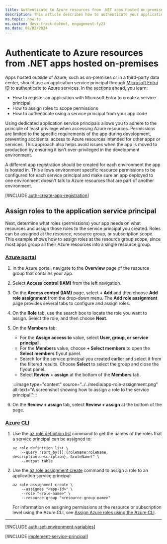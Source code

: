 ```yaml
---
title: Authenticate to Azure resources from .NET apps hosted on-premises
description: This article describes how to authenticate your application to Azure services when using the Azure SDK for .NET in on-premises hosted apps. 
ms.topic: how-to
ms.custom: devx-track-dotnet, engagement-fy23
ms.date: 08/02/2024
---
```


# Authenticate to Azure resources from .NET apps hosted on-premises

Apps hosted outside of Azure, such as on-premises or in a third-party data center, should use an application service principal through [Microsoft Entra ID](/entra/fundamentals/whatis) to authenticate to Azure services. In the sections ahead, you learn:

- How to register an application with Microsoft Entra to create a service principal
- How to assign roles to scope permissions
- How to authenticate using a service principal from your app code

Using dedicated application service principals allows you to adhere to the principle of least privilege when accessing Azure resources. Permissions are limited to the specific requirements of the app during development, preventing accidental access to Azure resources intended for other apps or services. This approach also helps avoid issues when the app is moved to production by ensuring it isn't over-privileged in the development environment.

A different app registration should be created for each environment the app is hosted in. This allows environment specific resource permissions to be configured for each service principal and make sure an app deployed to one environment doesn't talk to Azure resources that are part of another environment.

[!INCLUDE [auth-create-app-registration](../includes/auth-create-app-registration.md)]

## Assign roles to the application service principal

Next, determine what roles (permissions) your app needs on what resources and assign those roles to the service principal you created. Roles can be assigned at the resource, resource group, or subscription scope. This example shows how to assign roles at the resource group scope, since most apps group all their Azure resources into a single resource group.

### [Azure portal](#tab/azure-portal)

1. In the Azure portal, navigate to the **Overview** page of the resource group that contains your app.
1. Select **Access control (IAM)** from the left navigation.
1. On the **Access control (IAM)** page, select **+ Add** and then choose **Add role assignment** from the drop-down menu. The **Add role assignment** page provides several tabs to configure and assign roles.
1. On the **Role** tab, use the search box to locate the role you want to assign. Select the role, and then choose **Next**.
1. On the **Members** tab:
    - For the **Assign access to** value, select **User, group, or service principal** .
    - For the **Members** value, choose **+ Select members** to open the **Select members** flyout panel.
    - Search for the service principal you created earlier and select it from the filtered results. Choose **Select** to select the group and close the flyout panel.
    - Select **Review + assign** at the bottom of the **Members** tab.

    :::image type="content" source="../../media/app-role-assignment.png" alt-text="A screenshot showing how to assign a role to the service principal.":::

1. On the **Review + assign** tab, select **Review + assign** at the bottom of the page.

### [Azure CLI](#tab/azure-cli)

1. Use the [az role definition list](/cli/azure/role/definition#az-role-definition-list) command to get the names of the roles that a service principal can be assigned to:

    ```azurecli
    az role definition list \
        --query "sort_by([].{roleName:roleName, description:description}, &roleName)" \
        --output table
    ```

1. Use the [az role assignment create](/cli/azure/role/assignment#az-role-assignment-create) command to assign a role to an application service principal:

    ```azurecli
    az role assignment create \
        --assignee "<app-Id>" \
        --role "<role-name>" \
        --resource-group "<resource-group-name>"
    ```

    For information on assigning permissions at the resource or subscription level using the Azure CLI, see [Assign Azure roles using the Azure CLI](/azure/role-based-access-control/role-assignments-cli).

---

[!INCLUDE [auth-set-environment-variables](../includes/auth-set-environment-variables.md)]

[!INCLUDE [implement-service-principal](../includes/implement-service-principal.md)]
